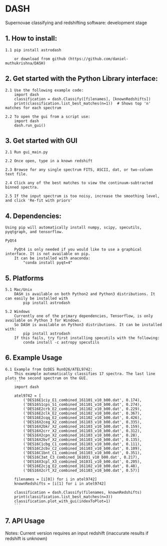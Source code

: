 # DASH
Supernovae classifying and redshifting software: development stage


## 1. How to install:

    1.1 pip install astrodash

        or download from github (https://github.com/daniel-muthukrishna/DASH)

## 2. Get started with the Python Library interface:
    2.1 Use the following example code:
        import dash
        classification = dash.Classify([filenames], [knownRedshifts])
        print(classification.list_best_matches(n=1))  # Shows top 'n' matches for each spectrum

    2.2 To open the gui from a script use:
        import dash
        dash.run_gui()


## 3. Get started with GUI
    2.1 Run gui_main.py

    2.2 Once open, type in a known redshift

    2.3 Browse for any single spectrum FITS, ASCII, dat, or two-column text file.

    2.4 Click any of the best matches to view the continuum-subtracted binned spectra.

    2.5 If the input spectrum is too noisy, increase the smoothing level, and click 'Re-fit with priors'


## 4. Dependencies:
    Using pip will automatically install numpy, scipy, specutils, pyqtgraph, and tensorflow.

    PyQt4

        PyQt4 is only needed if you would like to use a graphical interface. It is not available on pip.
        It can be installed with anaconda:
            "conda install pyqt=4"

## 5. Platforms
    5.1 Mac/Unix
        DASH is available on both Python2 and Python3 distributions. It can easily be installed with
            pip install astrodash

    5.2 Windows
        Currently one of the primary dependencies, Tensorflow, is only available on Python 3 for Windows.
        So DASH is available on Python3 distributions. It can be installed with:
            pip install astrodash
        If this fails, try first installing specutils with the following:
            conda install -c astropy specutils


## 6. Example Usage
    6.1 Example from OzDES Run026/ATEL9742:
        This example automatically classifies 17 spectra. The last line plots the second spectrum on the GUI.
        ```
        import dash

        atel9742 = [
            ('DES16E1ciy_E1_combined_161101_v10_b00.dat', 0.174),
            ('DES16S1cps_S1_combined_161101_v10_b00.dat', 0.274),
            ('DES16E2crb_E2_combined_161102_v10_b00.dat', 0.229),
            ('DES16E2clk_E2_combined_161102_v10_b00.dat', 0.367),
            ('DES16E2cqq_E2_combined_161102_v10_b00.dat', 0.426),
            ('DES16X2ceg_X2_combined_161103_v10_b00.dat', 0.335),
            ('DES16X2bkr_X2_combined_161103_v10_b00.dat', 0.159),
            ('DES16X2crr_X2_combined_161103_v10_b00.dat', 0.312),
            ('DES16X2cpn_X2_combined_161103_v10_b00.dat', 0.28),
            ('DES16X2bvf_X2_combined_161103_v10_b00.dat', 0.135),
            ('DES16C1cbg_C1_combined_161103_v10_b00.dat', 0.111),
            ('DES16C2cbv_C2_combined_161103_v10_b00.dat', 0.109),
            ('DES16C1bnt_C1_combined_161103_v10_b00.dat', 0.351),
            ('DES16C3at_C3_combined_161031_v10_b00.dat', 0.217),
            ('DES16X3cpl_X3_combined_161031_v10_b00.dat', 0.205),
            ('DES16E2cjg_E2_combined_161102_v10_b00.dat', 0.48),
            ('DES16X2crt_X2_combined_161103_v10_b00.dat', 0.57)]

        filenames = [i[0]) for i in atel9742]
        knownRedshifts = [i[1] for i in atel9742]

        classification = dash.Classify(filenames, knownRedshifts)
        print(classification.list_best_matches(n=3))
        classification.plot_with_gui(indexToPlot=1)
        ```

## 7. API Usage
Notes:
    Current version requires an input redshift (inaccurate results if redshift is unknown)



